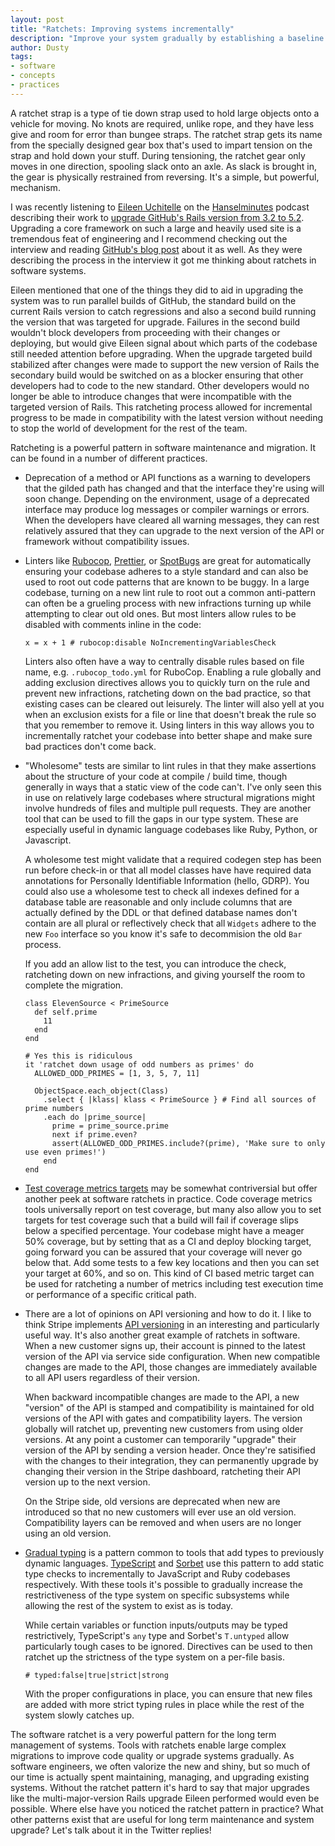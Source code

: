 ```yaml
---
layout: post
title: "Ratchets: Improving systems incrementally"
description: "Improve your system gradually by establishing a baseline and never looking back"
author: Dusty
tags:
- software
- concepts
- practices
---
```


A ratchet strap is a type of tie down strap used to hold large objects onto a vehicle for moving. No
knots are required, unlike rope, and they have less give and room for error than bungee straps. The
ratchet strap gets its name from the specially designed gear box that's used to impart tension on the
strap and hold down your stuff. During tensioning, the ratchet gear only moves in one direction,
spooling slack onto an axle. As slack is brought in, the gear is physically restrained from reversing.
It's a simple, but powerful, mechanism.

I was recently listening to [Eileen Uchitelle][0] on the [Hanselminutes][1] podcast describing their work
to [upgrade GitHub's Rails version from 3.2 to 5.2][2]. Upgrading a core framework on such a large and
heavily used site is a tremendous feat of engineering and I recommend checking out the interview and
reading [GitHub's blog post][3] about it as well. As they were describing the process in the interview it
got me thinking about ratchets in software systems.

Eileen mentioned that one of the things they did to aid in upgrading the system was to run parallel
builds of GitHub, the standard build on the current Rails version to catch regressions and also a second
build running the version that was targeted for upgrade. Failures in the second build wouldn't block
developers from proceeding with their changes or deploying, but would give Eileen signal about which
parts of the codebase still needed attention before upgrading. When the upgrade targeted build
stabilized after changes were made to support the new version of Rails the secondary build would be
switched on as a blocker ensuring that other developers had to code to the new standard. Other
developers would no longer be able to introduce changes that were incompatible with the targeted version
of Rails. This ratcheting process allowed for incremental progress to be made in compatibility with the
latest version without needing to stop the world of development for the rest of the team. 

Ratcheting is a powerful pattern in software maintenance and migration. It can be found in a number of
different practices.

* Deprecation of a method or API functions as a warning to developers that the gilded path has changed
  and that the interface they're using will soon change. Depending on the environment, usage of a
  deprecated interface may produce log messages or compiler warnings or errors. When the developers
  have cleared all warning messages, they can rest relatively assured that they can upgrade to the next
  version of the API or framework without compatibility issues.

* Linters like [Rubocop][4], [Prettier][5], or [SpotBugs][6] are great for automatically ensuring your
  codebase adheres to a style standard and can also be used to root out code patterns that are known
  to be buggy. In a large codebase, turning on a new lint rule to root out a common anti-pattern can
  often be a grueling process with new infractions turning up while attempting to clear out old ones.
  But most linters allow rules to be disabled with comments inline in the code:
  
  ```
  x = x + 1 # rubocop:disable NoIncrementingVariablesCheck
  ```
  
  Linters also often have a way to centrally disable rules based on file name, e.g. 
  `.rubocop_todo.yml` for RuboCop. Enabling a rule globally and adding exclusion directives allows
  you to quickly turn on the rule and prevent new infractions, ratcheting down on the bad practice,
  so that existing cases can be cleared out leisurely. The linter will also yell at you when an
  exclusion exists for a file or line that doesn't break the rule so that you remember to remove it.
  Using linters in this way allows you to incrementally ratchet your codebase into better shape and
  make sure bad practices don't come back.

* "Wholesome" tests are similar to lint rules in that they make assertions about the structure of
  your code at compile / build time, though generally in ways that a static view of the code
  can't. I've only seen this in use on relatively large codebases where structural migrations might
  involve hundreds of files and multiple pull requests. They are another tool that can be used to
  fill the gaps in our type system. These are especially useful in dynamic language codebases like
  Ruby, Python, or Javascript.
  
  A wholesome test might validate that a required codegen step has been run before check-in or that
  all model classes have have required data annotations for Personally Identifiable Information
  (hello, GDRP). You could also use a wholesome test to check all indexes defined for a database
  table are reasonable and only include columns that are actually defined by the DDL or that
  defined database names don't contain are all plural or reflectively check that all `Widgets`
  adhere to the new `Foo` interface so you know it's safe to decommision the old `Bar` process.
  
  If you add an allow list to the test, you can introduce the check, ratcheting down on new
  infractions, and giving yourself the room to complete the migration.
  
  ```
  class ElevenSource < PrimeSource
    def self.prime
      11
    end
  end
  
  # Yes this is ridiculous
  it 'ratchet down usage of odd numbers as primes' do
    ALLOWED_ODD_PRIMES = [1, 3, 5, 7, 11]
    
    ObjectSpace.each_object(Class)
      .select { |klass| klass < PrimeSource } # Find all sources of prime numbers
      .each do |prime_source| 
        prime = prime_source.prime
        next if prime.even?
        assert(ALLOWED_ODD_PRIMES.include?(prime), 'Make sure to only use even primes!')
      end
  end
  ```

* [Test coverage metrics targets][7] may be somewhat contriversial but offer another peek at
  software ratchets in practice. Code coverage metrics tools universally report on test coverage,
  but many also allow you to set targets for test coverage such that a build will fail if coverage
  slips below a specified percentage. Your codebase might have a meager 50% coverage, but by
  setting that as a CI and deploy blocking target, going forward you can be assured that your
  coverage will never go below that. Add some tests to a few key locations and then you can set
  your target at 60%, and so on. This kind of CI based metric target can be used for ratcheting
  a number of metrics including test execution time or performance of a specific critical path.
  
* There are a lot of opinions on API versioning and how to do it. I like to think Stripe
  implements [API versioning][8] in an interesting and particularly useful way. It's also another
  great example of ratchets in software. When a new customer signs up, their account is pinned to
  the latest version of the API via service side configuration. When new compatible changes are
  made to the API, those changes are immediately available to all API users regardless of their
  version.
  
  When backward incompatible changes are made to the API, a new "version" of the API is stamped
  and compatibility is maintained for old versions of the API with gates and compatibility layers.
  The version globally will ratchet up, preventing new customers from using older versions. At any
  point a customer can temporarily "upgrade" their version of the API by sending a version header.
  Once they're satisified with the changes to their integration, they can permanently upgrade by
  changing their version in the Stripe dashboard, ratcheting their API version up to the
  next version.
  
  On the Stripe side, old versions are deprecated when new are introduced so that no new customers
  will ever use an old version. Compatibility layers can be removed and when users are no longer
  using an old version. 
  
* [Gradual typing][9] is a pattern common to tools that add types to previously dynamic languages.
  [TypeScript][10] and [Sorbet][11] use this pattern to add static type checks to incrementally to
  JavaScript and Ruby codebases respectively. With these tools it's possible to gradually increase the
  restrictiveness of the type system on specific subsystems while allowing the rest of the system to
  exist as is today.
  
  While certain variables or function inputs/outputs may be typed restrictively, TypeScript's `any`
  type and Sorbet's `T.untyped` allow particularly tough cases to be ignored. Directives can be used
  to then ratchet up the strictness of the type system on a per-file basis.
  
  ```
  # typed:false|true|strict|strong
  ```
  
  With the proper configurations in place, you can ensure that new files are added with more strict
  typing rules in place while the rest of the system slowly catches up.

The software ratchet is a very powerful pattern for the long term management of systems. Tools
with ratchets enable large complex migrations to improve code quality or upgrade systems 
gradually. As software engineers, we often valorize the new and shiny, but so much of our time
is actually spent maintaining, managing, and upgrading existing systems. Without the ratchet pattern
it's hard to say that major upgrades like the multi-major-version Rails upgrade Eileen performed
would even be possible. Where else have you noticed the ratchet pattern in practice? What other
patterns exist that are useful for long term maintenance and system upgrade? Let's talk about it in
the Twitter replies!

[0]: https://twitter.com/eileencodes
[1]: https://www.hanselminutes.com
[2]: https://www.hanselminutes.com/657/upgrading-github-and-improving-rails-with-eileen-uchitelle
[3]: https://githubengineering.com/upgrading-github-from-rails-3-2-to-5-2/
[4]: https://github.com/rubocop-hq/rubocop
[5]: https://prettier.io/
[6]: https://spotbugs.github.io/
[7]: https://www.thoughtworks.com/insights/blog/are-test-coverage-metrics-overrated
[8]: https://stripe.com/blog/api-versioning
[9]: https://sorbet.org/docs/gradual
[10]: https://www.typescriptlang.org/
[11]: https://sorbet.org/
